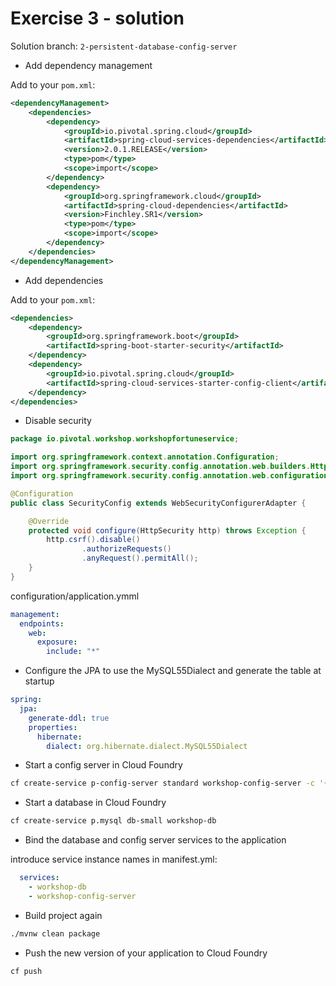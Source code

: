# Exercise 3 - solution 

Solution branch: `2-persistent-database-config-server`

* Add dependency management

Add to your `pom.xml`:

```xml
<dependencyManagement>
    <dependencies>
        <dependency>
            <groupId>io.pivotal.spring.cloud</groupId>
            <artifactId>spring-cloud-services-dependencies</artifactId>
            <version>2.0.1.RELEASE</version>
            <type>pom</type>
            <scope>import</scope>
        </dependency>
        <dependency>
            <groupId>org.springframework.cloud</groupId>
            <artifactId>spring-cloud-dependencies</artifactId>
            <version>Finchley.SR1</version>
            <type>pom</type>
            <scope>import</scope>
        </dependency>
    </dependencies>
</dependencyManagement>
```

* Add dependencies 

Add to your `pom.xml`:

```xml
<dependencies>
    <dependency>
        <groupId>org.springframework.boot</groupId>
        <artifactId>spring-boot-starter-security</artifactId>
    </dependency>
    <dependency>
        <groupId>io.pivotal.spring.cloud</groupId>
        <artifactId>spring-cloud-services-starter-config-client</artifactId>
    </dependency>
</dependencies>
```

* Disable security

```java
package io.pivotal.workshop.workshopfortuneservice;

import org.springframework.context.annotation.Configuration;
import org.springframework.security.config.annotation.web.builders.HttpSecurity;
import org.springframework.security.config.annotation.web.configuration.WebSecurityConfigurerAdapter;

@Configuration
public class SecurityConfig extends WebSecurityConfigurerAdapter {

    @Override
    protected void configure(HttpSecurity http) throws Exception {
        http.csrf().disable()
                .authorizeRequests()
                .anyRequest().permitAll();
    }
}
```

configuration/application.ymml

```yml
management:
  endpoints:
    web:
      exposure:
        include: "*"
```

* Configure the JPA to use the MySQL55Dialect and generate the table at startup

```yml
spring:
  jpa:
    generate-ddl: true
    properties:
      hibernate:
        dialect: org.hibernate.dialect.MySQL55Dialect
```

* Start a config server in Cloud Foundry

```bash
cf create-service p-config-server standard workshop-config-server -c '{"git": { "uri": "https://github.com/dcaron/workshop-fortune-service.git", "searchPaths": "configuration", "label": "2-persistent-database-config-server" } }'
```

* Start a database in Cloud Foundry

```bash
cf create-service p.mysql db-small workshop-db
```

* Bind the database and config server services to the application

introduce service instance names in manifest.yml:

```yml
  services:
    - workshop-db
    - workshop-config-server
```

* Build project again

```bash
./mvnw clean package
```

* Push the new version of your application to Cloud Foundry

```bash
cf push 
``` 